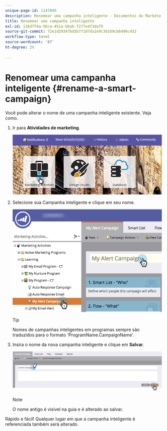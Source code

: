 ```yaml
---
unique-page-id: 1147049
description: Renomear uma campanha inteligente - Documentos do Marketo - Documentação do produto
title: Renomear uma campanha inteligente
exl-id: 116dff4a-56ca-451a-bbab-f277e4f3daf9
source-git-commit: 72e1d29347bd5b77107da1e9c30169cb6490c432
workflow-type: tm+mt
source-wordcount: '87'
ht-degree: 2%

---
```


# Renomear uma campanha inteligente {#rename-a-smart-campaign}

Você pode alterar o nome de uma campanha inteligente existente. Veja como.

1. Ir para **Atividades de marketing**.

   ![](assets/login-marketing-activities.png)

1. Selecione sua Campanha inteligente e clique em seu nome.

   ![](assets/renamecampaign-hands.png)

   >[!TIP]
   >
   >Nomes de campanhas inteligentes em programas sempre são traduzidos para o formato &#39;ProgramName.CampaignName&#39;.

1. Insira o nome da nova campanha inteligente e clique em **Salvar**.

   ![](assets/rename-cursorandhand.png)

   >[!NOTE]
   >
   >O nome antigo é visível na guia e é alterado ao salvar.

Rápido e fácil! Qualquer lugar em que a campanha inteligente é referenciada também será alterado.
